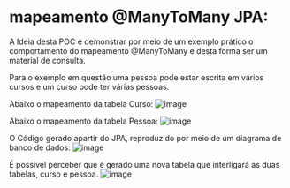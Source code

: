 # mapeamento @ManyToMany JPA:

A Ideia desta POC é demonstrar por meio de um exemplo prático o comportamento do mapeamento @ManyToMany e desta forma ser um material de consulta.

Para o exemplo em questão uma pessoa pode estar escrita em vários cursos e um curso pode ter várias pessoas.

Abaixo o mapeamento da tabela Curso:
![image](https://github.com/conradocjo/pocmanymany/assets/29169349/1f35c555-be9a-4388-b2cc-718b92abb35c)


Abaixo o mapeamento da tabela Pessoa:
![image](https://github.com/conradocjo/pocmanymany/assets/29169349/85300e20-5edd-4c5d-bbd4-f336a38cc187)

O Código gerado apartir do JPA, reproduzido por meio de um diagrama de banco de dados:
![image](https://github.com/conradocjo/pocmanymany/assets/29169349/4cae0577-dba5-4623-a7b4-c7d0bb138d6f)

É possível perceber que é gerado uma nova tabela que interligará as duas tabelas, curso e pessoa.
![image](https://github.com/conradocjo/pocmanymany/assets/29169349/d3a5e319-9a44-451f-a298-ce1d54d7691d)


